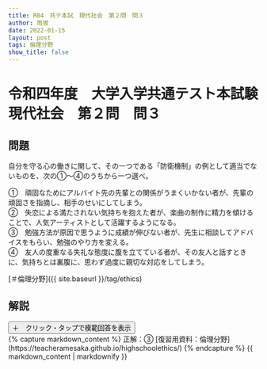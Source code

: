 ```yaml
---
title: R04　共テ本試　現代社会　第２問　問３
author: 雨坂
date: 2022-01-15
layout: post
tags: 倫理分野
show_title: false
---
```

  
# 令和四年度　大学入学共通テスト本試験　現代社会　第２問　問３  
  
## 問題  
自分を守る心の働きに関して、その一つである「防衛機制」の例として適当でないものを、次の①〜④のうちから一つ選べ。  
  
①　頑固なためにアルバイト先の先輩との関係がうまくいかない者が、先輩の頑固さを指摘し、相手のせいにしてしまう。  
②　失恋による満たされない気持ちを抱えた者が、楽曲の制作に精力を傾けることで、人気アーティストとして活躍するようになる。  
③　勉強方法が原因で思うように成績が伸びない者が、先生に相談してアドバイスをもらい、勉強のやり方を変える。  
④　友人の度重なる失礼な態度に腹を立てている者が、その友人と話すときに、気持ちとは裏腹に、思わず過度に親切な対応をしてしまう。  
  
[＃倫理分野]({{ site.baseurl }}/tag/ethics)  
  
## 解説  
<div class="collapsible">
  <button class="collapsible-button">＋　クリック・タップで模範回答を表示</button>
  <div class="collapsible-content">
    {% capture markdown_content %}
正解：③  
[復習用資料：倫理分野](https://teacheramesaka.github.io/highschoolethics/)  
    {% endcapture %}
    {{ markdown_content | markdownify }}
  </div>
</div>